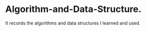 # Algorithm-and-Data-Structure. 
It records the algorithms and data structures I learned and used.  
